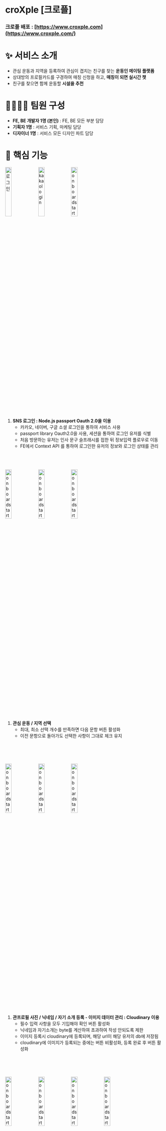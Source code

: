 # croXple [크로플]

### 크로플 배포 : [https://www.croxple.com](https://www.croxple.com/)

# ✨ 서비스 소개

- 관심 운동과 지역을 등록하여 관심이 겹치는 친구를 찾는 **운동인 메이팅 플랫폼**
- 상대방의 프로필카드를 구경하여 매칭 신청을 하고, **매칭이 되면 실시간 챗**
- 친구를 찾으면 함께 운동할 **시설을 추천**

# 👨‍👨‍👦‍👦 팀원 구성

- **FE, BE 개발자 1명 (본인)** : FE, BE 모든 부분 담당
- **기획자 1명** : 서비스 기획, 마케팅 담당
- **디자이너 1명** : 서비스 모든 디자인 파트 담당

# 🔑 핵심 기능

<span><img width = "20%" alt="로그인" src="https://user-images.githubusercontent.com/101058125/224064591-f8c884d0-e7a0-4fdb-a4a3-bb9fb0874e67.png"></span>
<span><img width = "20%" alt="kakaologin" src="https://user-images.githubusercontent.com/101058125/224065113-10dd0154-94e2-40d0-9287-74917ea856c2.png"></span>
<span><img width = "20%" alt="onboardstart" src="https://user-images.githubusercontent.com/101058125/224065462-f5f95f69-e742-4bb7-9591-01646ac3d57f.png"></span>
1. **SNS 로그인 : Node.js passport Oauth 2.0을 이용**
    - 카카오, 네이버, 구글 소셜 로그인을 통하여 서비스 사용
    - passport library Oauth2.0을 사용, 세션을 통하여 로그인 유저를 식별
    - 처음 방문하는 유저는 인사 문구 슬프래시를 접한 뒤 정보입력 플로우로 이동
    - FE에서 Context API 를 통하여 로그인한 유저의 정보와 로그인 상태를 관리
<br />
<br />
<br />
<span><img width = "20%" alt="onboardstart" src="https://user-images.githubusercontent.com/101058125/224068558-c61305e1-0166-4314-a039-36c500408588.png"></span>
<span><img width = "20%" alt="onboardstart" src="https://user-images.githubusercontent.com/101058125/224068783-c7a384f5-7c06-4435-82b7-416457e20392.png"></span>
<span><img width = "20%" alt="onboardstart" src="https://user-images.githubusercontent.com/101058125/224068808-b1a87d91-ed7b-4859-ad40-23dccafbc791.png"></span>

1. **관심 운동 / 지역 선택**
    - 최대, 최소 선택 개수를 만족하면 다음 문항 버튼 활성화
    - 이전 문항으로 돌아가도 선택한 사항이 그대로 체크 유지
<br />
<br />
<br />

<span><img width = "20%" alt="onboardstart"  src="https://user-images.githubusercontent.com/101058125/224069620-8c0e4501-8e0a-4d1f-8f8f-aee8048914f7.png"></span>
<span><img width = "20%" alt="onboardstart" src="https://user-images.githubusercontent.com/101058125/224069646-a32521d5-22fc-4284-b214-edd5a34a83a3.png"></span>
<span><img width = "20%" alt="onboardstart" src="https://user-images.githubusercontent.com/101058125/224069825-e5d7fb20-f108-4207-94d9-e4b47d2870fd.png"></span>

1. **관프로필 사진 / 닉네임 / 자기 소개 등록 - 이미지 데이터 관리 : Cloudinary 이용**
    - 필수 입력 사항을 모두 기입해야 확인 버튼 활성화
    - 닉네임과 자기소개는 byte를 계산하여 초과하여 작성 안되도록 제한
    - 이미지 등록시 cloudinary에 등록되며, 해당 url이 해당 유저의 db에 저장됨
    - cloudinary에 이미지가 등록되는 중에는 버튼 비활성화, 등록 완료 후 버튼 활성화
<br />
<br />
<br />

<span><img width = "20%" alt="onboardstart"   src="https://user-images.githubusercontent.com/101058125/224070365-a02c77ec-e3c2-4b29-a480-6f2d793d0344.png"></span>
<span><img width = "20%" alt="onboardstart" src="https://user-images.githubusercontent.com/101058125/224070400-cb9d8576-6105-4964-b794-e8d6554a95e8.png"></span>
<span><img width = "20%" alt="onboardstart" src="https://user-images.githubusercontent.com/101058125/224070424-b5a22d13-e2d1-4158-974e-81963cab2b29.png"></span>
<span><img width = "20%" alt="onboardstart" src="https://user-images.githubusercontent.com/101058125/224070445-130c0348-a2e6-4abb-a662-ff7969d47c77.png"></span>

1. **프리뷰 카드로 입력사항을 확인 후 유저 정보 db에 업데이트**
    - 다수의 이미지 등록시 개수에 맞는 이미지 슬라이드로 시각화
    - 등록 절차를 완료하면 스플래시로 서비스 사용 방법 튜토리얼을 제공
    - 본인의 프사를 클릭하여 정보 수정 가능, 자신에게 매칭 신청한 타유저들은 스마일 이모티콘으로 표시
<br />
<br />
<br />

<span><img width = "20%" alt="onboardstart"  src="https://user-images.githubusercontent.com/101058125/224071985-e507257d-62ed-4dfa-b951-d8aa33138d51.png"></span>

1. **홈화면 - 함께 운동할 타유저들 추천**
    - 본인에게 매칭 신청을 한 유저가 있는 경우 스마일 이모티콘으로 표시
    - 9명의 유저는 전체 가입자들 중에서 랜덤하게 추천
    - 홈화면에 유저들 배치를 불규칙적이게 하여 다른 디자인들과 차별화
    - 중앙의 본인 프로필과 가까울수록 공통 관심분야가 많은 유저들을 추천(개발 진행중)
<br />
<br />
<br />

<span><img width = "20%" alt="onboardstart" src="https://user-images.githubusercontent.com/101058125/224071030-907e9252-922f-429f-9c38-f52a581c8ead.png"></span>
<span><img width = "20%" alt="onboardstart"  src="https://user-images.githubusercontent.com/101058125/224071402-797d2616-6dbd-4964-bf2a-ebe77d90fbc4.png"></span>
<span><img width = "19%" alt="onboardstart"  src="https://user-images.githubusercontent.com/101058125/224072837-22b66e89-5eee-457d-886f-b34d42ca8f1a.png"></span>
<span><img width = "20%" alt="onboardstart" src="https://user-images.githubusercontent.com/101058125/224071454-b7203f82-f080-474f-839b-8fe6c6bacade.png"></span>

1. **홈화면 메뉴 - 로그아웃 / 1:1 문의**
    - 로그아웃 확인 시 로그아웃 완료
    - 1:1 문의는 관리자와의 카톡으로 연결
<br />
<br />
<br />

<span><img width = "17%" alt="onboardstart" src="https://user-images.githubusercontent.com/101058125/224073552-a09ebe5b-278c-4204-ace5-525ea3cc4a70.png"></span>
<span><img width = "17%" alt="onboardstart" src="https://user-images.githubusercontent.com/101058125/224073657-4079c9ea-94b8-4a5b-96d4-aec514e2354c.png"></span>
<span><img width = "17%" alt="onboardstart"  src="https://user-images.githubusercontent.com/101058125/224073758-a3405d52-e6af-4b35-96b4-5a936f214548.png"></span>
<span><img width = "17%" alt="onboardstart" src="https://user-images.githubusercontent.com/101058125/224073842-75f17e77-0c2d-474c-b720-53785d228a14.png"></span>
<span><img width = "17%" alt="onboardstart" src="https://user-images.githubusercontent.com/101058125/224073985-3d99e1db-07b5-40ac-9678-5274b30fc41b.png"></span>

1. **유저 정보 수정 (프로필사진, 운동, 지역, 자기소개 변경)**
    - 변경된 선택들의 상태가 보여지며, 최종 수정 확인 버튼 클릭시 정보 업데이트
    - 변경 도중 취소할 경우 이전의 정보로 되돌아감
<br />
<br />
<br />

<span><img width = "20%" alt="onboardstart" src="https://user-images.githubusercontent.com/101058125/224074375-96cb770b-7939-4487-a348-440469f69936.png"></span> 
<span><img width = "20%" alt="onboardstart" src="https://user-images.githubusercontent.com/101058125/224074549-3d907493-7e62-47a1-bedf-4d8bc789ed6c.png"></span> 
<span><img width = "20%" alt="onboardstart"  src="https://user-images.githubusercontent.com/101058125/224074631-ef1afd23-d142-45fc-848a-3a18ffeb80d5.png"></span>

1. **타유저들의 프로필카드 구경과 매칭 신청 / 서로 매칭 성공 시 채팅 리스트에 상대방 프로필카드 생성됨**
    - 매칭 미신청, 신청, 매칭된 유저의 상태에 맞추어 버튼의 아이콘이 시각화
    - user의 데이터에 follower, following 카테고리를 구성하여 매칭 신청시 데이터 업데이트
    - 다른 유저의 프로필카드를 클릭해서 열람한 후 되돌아올때 페이지가 reload되지 않도록 컴포넌트로 구성
    - 본인의 프로필카드 클릭시 route path를 :id로 url을 분기하여 서비스 플로우 의도에 맞추어 다르게 구성
 <br />
<br />
<br />

<span><img width = "20%" alt="onboardstart" src="https://user-images.githubusercontent.com/101058125/224075363-67bc01fb-56e8-4ead-b6e9-dd43b21ef560.png"></span>
<span><img width = "20%" alt="onboardstart" src="https://user-images.githubusercontent.com/101058125/224075395-d8aee880-0cb1-4b55-aa7b-86e690df4824.png"></span>
<span><img width = "20%" alt="onboardstart" src="https://user-images.githubusercontent.com/101058125/224075427-0bdcab76-7250-4982-ae71-9f7ee00594b8.png"></span>

1. **messenger page : 매칭 성공된 유저들 리스트 / 프로필 클릭 시 대화창으로 연결 / 편집 메뉴로 삭제 가능**
    - 매칭된 리스트 없을 시 프로필들 대신 기본 안내 문구 제공
    - 편집 메뉴로 대화 목록에서 대화 리스트 삭제 가능
    - 안읽은 메세지가 와있는 경우 프로필 좌상단에 주황색 알림 마킹
    - 새로 매칭된 인원 - 최근 메세지 있는 순서로 리스트 정렬
<br />
<br />
<br />

<span><img width = "20%" alt="onboardstart"  src="https://user-images.githubusercontent.com/101058125/224075656-9ca8a21c-a045-427c-8aa8-c56b94114d40.png"></span>
<span><img width = "20%" alt="onboardstart" src="https://user-images.githubusercontent.com/101058125/224075675-67ce7a2d-1b0d-4de9-ba65-0b8e3e66c424.png"></span>

1. **Socket io 를 사용하여 채팅 기능 구현(websocket)**
    - model을 conversation과 message로 나누어, 각 대화에 해당하는 유저들 간의 메세지를 나우어 저장
    - sender, receiver, lastMessage 등등의 정보들을 다루어 마지막 메세지가 얼마나 전인지 시간 표기
    - 상대방이 연속적으로 여러 메세지 보낼 경우 프로필사진 하나만 표시
    - 채팅창에서 같은 시간에 보낸 메세지들은 시간을 하나만 표기
    - 상대방과 본인의 메세지 UI와 레이아웃을 구분, 하루가 넘어가면 날짜와 구분선 표시
    - socket io를 사용하여 유저간의 실시간 채팅 구현
 <br />
<br />
<br />

<span><img width = "20%" alt="onboardstart" src="https://user-images.githubusercontent.com/101058125/224075894-cec4344f-8ba6-4de4-8bec-9b66eec349cc.png"></span>
<span><img width = "20%" alt="onboardstart" src="https://user-images.githubusercontent.com/101058125/224076109-30c9f42c-9824-4a5b-8dd9-27ff30deaf9c.png"></span>
<span><img width = "20%" alt="onboardstart"  src="https://user-images.githubusercontent.com/101058125/224076132-b13be72d-d618-446a-80f6-1006746b6f0b.png"></span>

1. **운동장 페이지 - 시설 추천 / 시설 정보 제공**
    - 시설들의 썸네일 순서는 랜덤하게 제공
    - 각 콘텐츠에 해당되는 정보와 태그들 구성
    - 시설 이미지들은 슬라이드로 시각화
<br />
<br />
<br />

# ⚒️ 기술 스택

언어 : HTML  CSS  JavaScript

프레임워크 : React  

스타일 : Tailwind CSS  Styled-Components

상태 관리 : Context API

VCS : GitHub  

코딩 스타일 : ESlint  Prettier

배포 : Netlify  Render

백엔드 :   Node.js  Express 

DB :  MongoDB  Cloudinary

etc : Figma Socket io Hotjar

1. **Styled-Components와 Tailwind CSS를 상황에 맞추어 섞어 활용**
    - 레이아웃 배치 : Tailwind의 직관적으로 수정을 할 수 있는 장점을 활용
    - 컴포넌트 스타일링 : Styled-Components를 Tailwind 문법으로 사용하여 정돈된 구성과 유틸리티성인 장점을 활용
    - 복잡한 스타일링 : 오리지널 Styled-Component와 Tailwind 문법으로 쓴 Styled-Component를 나누어 코드를 작성, 이 둘을 하나의 태그에 적용하여 하나의 태그를 사용하는 방식으로 작업
2. **배포 환경 / 개발 환경 설정** 
    - 배포 : FE - Netlify / BE - Render 배포
    - .env 를 통하여 환경변수를 개발/ 배포 환경에 나누어 설정한 후, 각 환경에 해당하는 URI 적용
    - Github repo에는 main과 develop 2개의 브랜치로 나누고, 배포와 개발 환경에서 작업을 진행하면서 확인 후 git pull로 업데이트하며 진행
    - main branch push 실행 시 변경사항이 자동 배포되도록 프로덕션 CD를 설정
3. **Responsive View**
    - responsive view extension을 사용하여 다수의 모바일 환경에서 디자인과 레이아웃에 문제가 없는지 확인
    - 모바일 환경에서 사용될 서비스이기에 pc환경은 최소한의 디자인만 반영
4. **사용자 데이터 분석 Hotjar**
    - ver1 의 경험 : croxple ver.1 에서는 웹 링크를 통해서 사람들에게 매칭 조건에 따라 선호도 조사를 하여 운동친구를 찾아주었습니다. 당시에 hotjar을 통해서 실사용자들을 관찰하였습니다.
    - hotjar을 통해서 사용자 경험을 관찰 - 이를 통해 회색 비활성화 버튼이 공지를 슬라이드로 다 보아야 활성화 버튼으로 바뀌는 플로우가 ux면에서 당황스러움을 발견 / 어느 문항에서 가장 고민하는지 비교 / pc(macOS, Window), mobile(ios, android), 태블릿 등등 다양한 환경에서 접속됨 / 어느 경로로 유입이 많이 되는가 / 등등을 알아봄

# 🧑‍💻 협업 파트

### [디자인 파트]

- 피그마를 사용하여 디자이너와 온라인으로 피그마 내부 음성 회의 툴을 사용하여 실시간으로 자주 회의를 나누었으며, add comment 기능으로 세부사항들을 남기고 체크하며 진행하였습니다.
- 디자이너와 디자인과 개발 각각에서 자주 사용되는 디자인 시스템을 서로 공유하고 설명하며 방향성과 효율성을 구축하면서 작업을 진행하였습니다.
- 기본적인 피그마 기능은 사용 가능해서, 필요시 직접 소스를 익스포트 / 그리드 체크 / 스타일링 값들을 추출 등등을 직접하며 협력의 효율성을 높였습니다.

### [기획 파트]

- 최대 입력 byte 설정 후 넘을 경우 타이핑 안되게 하기 / 이미지가 cloudinary에 업로드되는 중에는 페이지 전환 없도록 ux 설정하기 / 어느 부분에 loading page가 노출되는지 / 다양한 모바일에서 레이아웃이 이상한 부분이 있는지 / 등등 빠지거나 개발 지식이 필요한 부분은 구현하면서 꼼꼼하게 체크하여 기획자와 논의하였습니다.
- 최소 인원으로 프로젝트를 진행하다보니 단순히 서비스를 그대로 구현하기 보다, 유의미한 ux와 구현 방법들을 같이 고민하며 진행하였습니다.
- 개발 파트 진행이 가장 오래 걸려서 PM 역할을 병행하여 업무와 시간 조율을 진행하였습니다. 구현 단계에서는 사전에 논의하지 못한 디테일한 사항들이 발견되는 경우가 많았기에, 매주 진행을 하면서 준비 사항을 다시 체크해주며 기획, 디자인, 개발의 진행이 매끄럽게 진행되도록 노력하였습니다.
